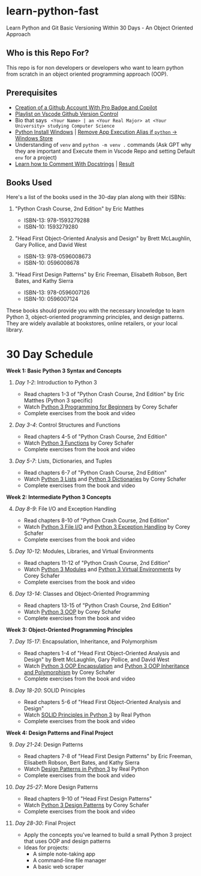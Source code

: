 # learn-python-fast
Learn Python and Git Basic Versioning Within 30 Days  - An Object Oriented Approach
## Who is this Repo For?
This repo is for non developers or developers who want to learn python from scratch in an object oriented programming approach (OOP).

## Prerequisites
- [Creation of a Github Account With Pro Badge and Copilot](https://www.youtube.com/watch?v=4QAYC1M0epA)  
- [Playlist on Vscode Github Version Control](https://www.youtube.com/playlist?list=PLpPVLI0A0OkLBWbcctmGxxF6VHWSQw1hi)
- Bio that says ``` <Your Name> | an <Your Real Major> at <Your University> studying Computer Science```
- [Python Install Windows](https://www.youtube.com/watch?v=9q_LDjWqWuc) | [Remove App Execution Alias if ```python``` -> Windows Store](https://www.youtube.com/watch?v=9dIzMVQU2jI)
- Understanding of ```venv``` and ```python -m venv .``` commands (Ask GPT why they are important and Execute them in Vscode Repo and setting Default ```env``` for a project)
- [Learn how to Comment With Docstrings](https://github.com/orionnelson/sphinxTutorial/tree/solution/Examples) | [Result](https://orionnelson.github.io/sphinxTutorial/example.html)


## Books Used
Here's a list of the books used in the 30-day plan along with their ISBNs:

1. "Python Crash Course, 2nd Edition" by Eric Matthes
   - ISBN-13: 978-1593279288
   - ISBN-10: 1593279280

2. "Head First Object-Oriented Analysis and Design" by Brett McLaughlin, Gary Pollice, and David West
   - ISBN-13: 978-0596008673
   - ISBN-10: 0596008678

3. "Head First Design Patterns" by Eric Freeman, Elisabeth Robson, Bert Bates, and Kathy Sierra
   - ISBN-13: 978-0596007126
   - ISBN-10: 0596007124

These books should provide you with the necessary knowledge to learn Python 3, object-oriented programming principles, and design patterns. They are widely available at bookstores, online retailers, or your local library.


# 30 Day Schedule
**Week 1: Basic Python 3 Syntax and Concepts**

1. *Day 1-2*: Introduction to Python 3
    - Read chapters 1-3 of "Python Crash Course, 2nd Edition" by Eric Matthes (Python 3 specific)
    - Watch [Python 3 Programming for Beginners](https://www.youtube.com/watch?v=rfscVS0vtbw) by Corey Schafer
    - Complete exercises from the book and video

2. *Day 3-4*: Control Structures and Functions
    - Read chapters 4-5 of "Python Crash Course, 2nd Edition"
    - Watch [Python 3 Functions](https://www.youtube.com/watch?v=9Os0o3wzS_I) by Corey Schafer
    - Complete exercises from the book and video

3. *Day 5-7*: Lists, Dictionaries, and Tuples
    - Read chapters 6-7 of "Python Crash Course, 2nd Edition"
    - Watch [Python 3 Lists](https://www.youtube.com/watch?v=W8KRzm-HUcc) and [Python 3 Dictionaries](https://www.youtube.com/watch?v=daefaLgNkw0) by Corey Schafer
    - Complete exercises from the book and video

**Week 2: Intermediate Python 3 Concepts**

4. *Day 8-9*: File I/O and Exception Handling
    - Read chapters 8-10 of "Python Crash Course, 2nd Edition"
    - Watch [Python 3 File I/O](https://www.youtube.com/watch?v=Uh2ebFW8OYM) and [Python 3 Exception Handling](https://www.youtube.com/watch?v=NIWwJbo-9_8) by Corey Schafer
    - Complete exercises from the book and video

5. *Day 10-12*: Modules, Libraries, and Virtual Environments
    - Read chapters 11-12 of "Python Crash Course, 2nd Edition"
    - Watch [Python 3 Modules](https://www.youtube.com/watch?v=CqvZ3vGoGs0) and [Python 3 Virtual Environments](https://www.youtube.com/watch?v=N5vscPTWKOk) by Corey Schafer
    - Complete exercises from the book and video

6. *Day 13-14*: Classes and Object-Oriented Programming
    - Read chapters 13-15 of "Python Crash Course, 2nd Edition"
    - Watch [Python 3 OOP](https://www.youtube.com/watch?v=RSl87lqOXDE) by Corey Schafer
    - Complete exercises from the book and video

**Week 3: Object-Oriented Programming Principles**

7. *Day 15-17*: Encapsulation, Inheritance, and Polymorphism
    - Read chapters 1-4 of "Head First Object-Oriented Analysis and Design" by Brett McLaughlin, Gary Pollice, and David West
    - Watch [Python 3 OOP Encapsulation](https://www.youtube.com/watch?v=CJAdCLZaISw) and [Python 3 OOP Inheritance and Polymorphism](https://www.youtube.com/watch?v=nrL9-9U1RzA) by Corey Schafer
    - Complete exercises from the book and video

8. *Day 18-20*: SOLID Principles
    - Read chapters 5-6 of "Head First Object-Oriented Analysis and Design"
    - Watch [SOLID Principles in Python 3](https://www.youtube.com/watch?v=UzZGpYnbz_g) by Real Python
    - Complete exercises from the book and video

**Week 4: Design Patterns and Final Project**

9. *Day 21-24*: Design Patterns
    - Read chapters 7-8 of "Head First Design Patterns" by Eric Freeman, Elisabeth Robson, Bert Bates, and Kathy Sierra
    - Watch [Design Patterns in Python 3](https://www.youtube.com/watch?v=bsyjSW46TDg) by Real Python
    - Complete exercises from the book and video

10. *Day 25-27*: More Design Patterns
    - Read chapters 9-10 of "Head First Design Patterns"
    - Watch [Python 3 Design Patterns](https://www.youtube.com/watch?v=0vJJlVBVTFg) by Corey Schafer
    - Complete exercises from the book and video

11. *Day 28-30*: Final Project
    - Apply the concepts you've learned to build a small Python 3 project that uses OOP and design patterns
    - Ideas for projects:
        - A simple note-taking app
        - A command-line file manager
        - A basic web scraper



